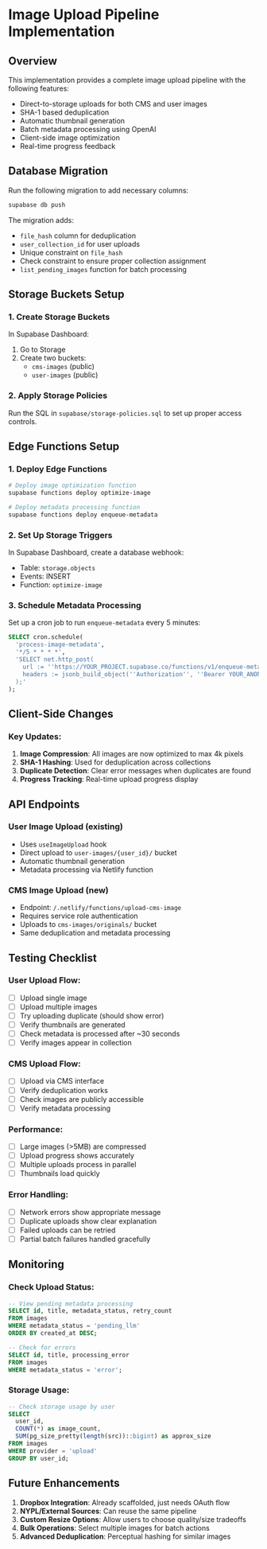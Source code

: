 # Image Upload Pipeline Implementation

## Overview
This implementation provides a complete image upload pipeline with the following features:
- Direct-to-storage uploads for both CMS and user images
- SHA-1 based deduplication
- Automatic thumbnail generation
- Batch metadata processing using OpenAI
- Client-side image optimization
- Real-time progress feedback

## Database Migration
Run the following migration to add necessary columns:
```bash
supabase db push
```

The migration adds:
- `file_hash` column for deduplication
- `user_collection_id` for user uploads
- Unique constraint on `file_hash`
- Check constraint to ensure proper collection assignment
- `list_pending_images` function for batch processing

## Storage Buckets Setup

### 1. Create Storage Buckets
In Supabase Dashboard:
1. Go to Storage
2. Create two buckets:
   - `cms-images` (public)
   - `user-images` (public)

### 2. Apply Storage Policies
Run the SQL in `supabase/storage-policies.sql` to set up proper access controls.

## Edge Functions Setup

### 1. Deploy Edge Functions
```bash
# Deploy image optimization function
supabase functions deploy optimize-image

# Deploy metadata processing function  
supabase functions deploy enqueue-metadata
```

### 2. Set Up Storage Triggers
In Supabase Dashboard, create a database webhook:
- Table: `storage.objects`
- Events: INSERT
- Function: `optimize-image`

### 3. Schedule Metadata Processing
Set up a cron job to run `enqueue-metadata` every 5 minutes:
```sql
SELECT cron.schedule(
  'process-image-metadata',
  '*/5 * * * *',
  'SELECT net.http_post(
    url := ''https://YOUR_PROJECT.supabase.co/functions/v1/enqueue-metadata'',
    headers := jsonb_build_object(''Authorization'', ''Bearer YOUR_ANON_KEY'')
  );'
);
```

## Client-Side Changes

### Key Updates:
1. **Image Compression**: All images are now optimized to max 4k pixels
2. **SHA-1 Hashing**: Used for deduplication across collections
3. **Duplicate Detection**: Clear error messages when duplicates are found
4. **Progress Tracking**: Real-time upload progress display

## API Endpoints

### User Image Upload (existing)
- Uses `useImageUpload` hook
- Direct upload to `user-images/{user_id}/` bucket
- Automatic thumbnail generation
- Metadata processing via Netlify function

### CMS Image Upload (new)
- Endpoint: `/.netlify/functions/upload-cms-image`
- Requires service role authentication
- Uploads to `cms-images/originals/` bucket
- Same deduplication and metadata processing

## Testing Checklist

### User Upload Flow:
- [ ] Upload single image
- [ ] Upload multiple images
- [ ] Try uploading duplicate (should show error)
- [ ] Verify thumbnails are generated
- [ ] Check metadata is processed after ~30 seconds
- [ ] Verify images appear in collection

### CMS Upload Flow:
- [ ] Upload via CMS interface
- [ ] Verify deduplication works
- [ ] Check images are publicly accessible
- [ ] Verify metadata processing

### Performance:
- [ ] Large images (>5MB) are compressed
- [ ] Upload progress shows accurately
- [ ] Multiple uploads process in parallel
- [ ] Thumbnails load quickly

### Error Handling:
- [ ] Network errors show appropriate message
- [ ] Duplicate uploads show clear explanation
- [ ] Failed uploads can be retried
- [ ] Partial batch failures handled gracefully

## Monitoring

### Check Upload Status:
```sql
-- View pending metadata processing
SELECT id, title, metadata_status, retry_count 
FROM images 
WHERE metadata_status = 'pending_llm'
ORDER BY created_at DESC;

-- Check for errors
SELECT id, title, processing_error 
FROM images 
WHERE metadata_status = 'error';
```

### Storage Usage:
```sql
-- Check storage usage by user
SELECT 
  user_id,
  COUNT(*) as image_count,
  SUM(pg_size_pretty(length(src))::bigint) as approx_size
FROM images
WHERE provider = 'upload'
GROUP BY user_id;
```

## Future Enhancements
1. **Dropbox Integration**: Already scaffolded, just needs OAuth flow
2. **NYPL/External Sources**: Can reuse the same pipeline
3. **Custom Resize Options**: Allow users to choose quality/size tradeoffs
4. **Bulk Operations**: Select multiple images for batch actions
5. **Advanced Deduplication**: Perceptual hashing for similar images
